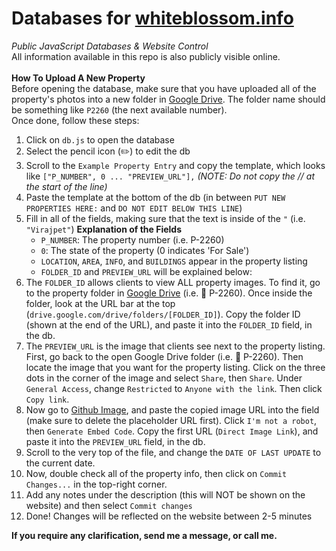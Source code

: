 # Databases for [whiteblossom.info](https://whiteblossom.info)
_Public JavaScript Databases & Website Control_
<br>
All information available in this repo is also publicly visible online.
<br><br>
**How To Upload A New Property**<br>
Before opening the database, make sure that you have uploaded all of the property's photos into a new folder in [Google Drive](drive.google.com). The folder name should be something like `P2260` (the next available number).<br>Once done, follow these steps:
1) Click on `db.js` to open the database
2) Select the pencil icon (✏️) to edit the db
3) Scroll to the `Example Property Entry` and copy the template, which looks like `["P_NUMBER", 0 ... "PREVIEW_URL"],`
_(NOTE: Do not copy the // at the start of the line)_
4) Paste the template at the bottom of the db (in between `PUT NEW PROPERTIES HERE:` and `DO NOT EDIT BELOW THIS LINE`)
5) Fill in all of the fields, making sure that the text is inside of the `"` (i.e. `"Virajpet"`)
   **Explanation of the Fields**
   * `P_NUMBER`: The property number (i.e. P-2260)
   * `0`: The state of the property (0 indicates 'For Sale')
   * `LOCATION`, `AREA`, `INFO`, and `BUILDINGS` appear in the property listing
   * `FOLDER_ID` and `PREVIEW_URL` will be explained below:
6) The `FOLDER_ID` allows clients to view ALL property images. To find it, go to the property folder in [Google Drive](drive.google.com) (i.e. 📁 P-2260). Once inside the folder, look at the URL bar at the top (`drive.google.com/drive/folders/[FOLDER_ID]`). Copy the folder ID (shown at the end of the URL), and paste it into the `FOLDER_ID` field, in the db.
7) The `PREVIEW_URL` is the image that clients see next to the property listing. First, go back to the open Google Drive folder (i.e. 📁 P-2260). Then locate the image that you want for the property listing. Click on the three dots in the corner of the image and select `Share`, then `Share`. Under `General Access`, change `Restricted` to `Anyone with the link`. Then click `Copy link`.
8) Now go to [Github Image](labnol.org/embed/google/drive), and paste the copied image URL into the field (make sure to delete the placeholder URL first). Click `I'm not a robot`, then `Generate Embed Code`. Copy the first URL (`Direct Image Link`), and paste it into the `PREVIEW_URL` field, in the db.
9) Scroll to the very top of the file, and change the `DATE OF LAST UPDATE` to the current date.
10) Now, double check all of the property info, then click on `Commit Changes...` in the top-right corner.
11) Add any notes under the description (this will NOT be shown on the website) and then select `Commit changes`
12) Done! Changes will be reflected on the website between 2-5 minutes

**If you require any clarification, send me a message, or call me.**
